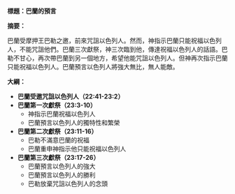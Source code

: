 **標題：巴蘭的預言**

**摘要：**

巴蘭受摩押王巴勒之邀，前來咒詛以色列人。然而，神指示巴蘭只能祝福以色列人，不能咒詛他們。巴蘭三次獻祭，神三次臨到他，傳達祝福以色列人的話語。巴勒不甘心，再次帶巴蘭到另一個地方，希望他能咒詛以色列人。但神再次指示巴蘭只能祝福以色列人。巴蘭預言以色列人將強大無比，無人能敵。

**大綱：**

* **巴蘭受邀咒詛以色列人（22:41-23:2）**
* **巴蘭第一次獻祭（23:3-10）**
    * 神指示巴蘭祝福以色列人
    * 巴蘭預言以色列人的獨特性和繁榮
* **巴蘭第二次獻祭（23:11-16）**
    * 巴勒不滿意巴蘭的祝福
    * 巴蘭重申神指示他只能祝福以色列人
* **巴蘭第三次獻祭（23:17-26）**
    * 巴蘭預言以色列人的強大
    * 巴蘭預言以色列人的勝利
    * 巴勒放棄咒詛以色列人的念頭